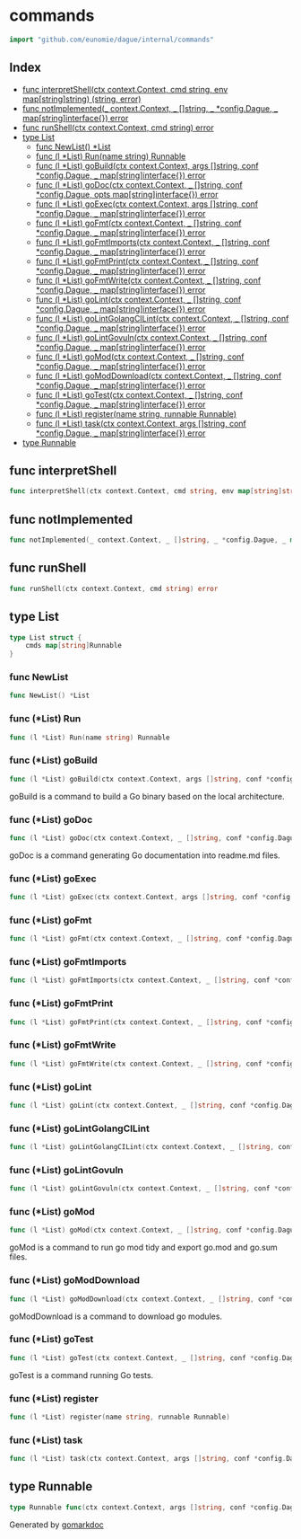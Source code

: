 <!-- gomarkdoc:embed:start -->

<!-- Code generated by gomarkdoc. DO NOT EDIT -->

# commands

```go
import "github.com/eunomie/dague/internal/commands"
```

## Index

- [func interpretShell(ctx context.Context, cmd string, env map[string]string) (string, error)](<#func-interpretshell>)
- [func notImplemented(_ context.Context, _ []string, _ *config.Dague, _ map[string]interface{}) error](<#func-notimplemented>)
- [func runShell(ctx context.Context, cmd string) error](<#func-runshell>)
- [type List](<#type-list>)
  - [func NewList() *List](<#func-newlist>)
  - [func (l *List) Run(name string) Runnable](<#func-list-run>)
  - [func (l *List) goBuild(ctx context.Context, args []string, conf *config.Dague, _ map[string]interface{}) error](<#func-list-gobuild>)
  - [func (l *List) goDoc(ctx context.Context, _ []string, conf *config.Dague, opts map[string]interface{}) error](<#func-list-godoc>)
  - [func (l *List) goExec(ctx context.Context, args []string, conf *config.Dague, _ map[string]interface{}) error](<#func-list-goexec>)
  - [func (l *List) goFmt(ctx context.Context, _ []string, conf *config.Dague, _ map[string]interface{}) error](<#func-list-gofmt>)
  - [func (l *List) goFmtImports(ctx context.Context, _ []string, conf *config.Dague, _ map[string]interface{}) error](<#func-list-gofmtimports>)
  - [func (l *List) goFmtPrint(ctx context.Context, _ []string, conf *config.Dague, _ map[string]interface{}) error](<#func-list-gofmtprint>)
  - [func (l *List) goFmtWrite(ctx context.Context, _ []string, conf *config.Dague, _ map[string]interface{}) error](<#func-list-gofmtwrite>)
  - [func (l *List) goLint(ctx context.Context, _ []string, conf *config.Dague, _ map[string]interface{}) error](<#func-list-golint>)
  - [func (l *List) goLintGolangCILint(ctx context.Context, _ []string, conf *config.Dague, _ map[string]interface{}) error](<#func-list-golintgolangcilint>)
  - [func (l *List) goLintGovuln(ctx context.Context, _ []string, conf *config.Dague, _ map[string]interface{}) error](<#func-list-golintgovuln>)
  - [func (l *List) goMod(ctx context.Context, _ []string, conf *config.Dague, _ map[string]interface{}) error](<#func-list-gomod>)
  - [func (l *List) goModDownload(ctx context.Context, _ []string, conf *config.Dague, _ map[string]interface{}) error](<#func-list-gomoddownload>)
  - [func (l *List) goTest(ctx context.Context, _ []string, conf *config.Dague, _ map[string]interface{}) error](<#func-list-gotest>)
  - [func (l *List) register(name string, runnable Runnable)](<#func-list-register>)
  - [func (l *List) task(ctx context.Context, args []string, conf *config.Dague, _ map[string]interface{}) error](<#func-list-task>)
- [type Runnable](<#type-runnable>)


## func interpretShell

```go
func interpretShell(ctx context.Context, cmd string, env map[string]string) (string, error)
```

## func notImplemented

```go
func notImplemented(_ context.Context, _ []string, _ *config.Dague, _ map[string]interface{}) error
```

## func runShell

```go
func runShell(ctx context.Context, cmd string) error
```

## type List

```go
type List struct {
    cmds map[string]Runnable
}
```

### func NewList

```go
func NewList() *List
```

### func \(\*List\) Run

```go
func (l *List) Run(name string) Runnable
```

### func \(\*List\) goBuild

```go
func (l *List) goBuild(ctx context.Context, args []string, conf *config.Dague, _ map[string]interface{}) error
```

goBuild is a command to build a Go binary based on the local architecture.

### func \(\*List\) goDoc

```go
func (l *List) goDoc(ctx context.Context, _ []string, conf *config.Dague, opts map[string]interface{}) error
```

goDoc is a command generating Go documentation into readme.md files.

### func \(\*List\) goExec

```go
func (l *List) goExec(ctx context.Context, args []string, conf *config.Dague, _ map[string]interface{}) error
```

### func \(\*List\) goFmt

```go
func (l *List) goFmt(ctx context.Context, _ []string, conf *config.Dague, _ map[string]interface{}) error
```

### func \(\*List\) goFmtImports

```go
func (l *List) goFmtImports(ctx context.Context, _ []string, conf *config.Dague, _ map[string]interface{}) error
```

### func \(\*List\) goFmtPrint

```go
func (l *List) goFmtPrint(ctx context.Context, _ []string, conf *config.Dague, _ map[string]interface{}) error
```

### func \(\*List\) goFmtWrite

```go
func (l *List) goFmtWrite(ctx context.Context, _ []string, conf *config.Dague, _ map[string]interface{}) error
```

### func \(\*List\) goLint

```go
func (l *List) goLint(ctx context.Context, _ []string, conf *config.Dague, _ map[string]interface{}) error
```

### func \(\*List\) goLintGolangCILint

```go
func (l *List) goLintGolangCILint(ctx context.Context, _ []string, conf *config.Dague, _ map[string]interface{}) error
```

### func \(\*List\) goLintGovuln

```go
func (l *List) goLintGovuln(ctx context.Context, _ []string, conf *config.Dague, _ map[string]interface{}) error
```

### func \(\*List\) goMod

```go
func (l *List) goMod(ctx context.Context, _ []string, conf *config.Dague, _ map[string]interface{}) error
```

goMod is a command to run go mod tidy and export go.mod and go.sum files.

### func \(\*List\) goModDownload

```go
func (l *List) goModDownload(ctx context.Context, _ []string, conf *config.Dague, _ map[string]interface{}) error
```

goModDownload is a command to download go modules.

### func \(\*List\) goTest

```go
func (l *List) goTest(ctx context.Context, _ []string, conf *config.Dague, _ map[string]interface{}) error
```

goTest is a command running Go tests.

### func \(\*List\) register

```go
func (l *List) register(name string, runnable Runnable)
```

### func \(\*List\) task

```go
func (l *List) task(ctx context.Context, args []string, conf *config.Dague, _ map[string]interface{}) error
```

## type Runnable

```go
type Runnable func(ctx context.Context, args []string, conf *config.Dague, opts map[string]interface{}) error
```



Generated by [gomarkdoc](<https://github.com/princjef/gomarkdoc>)


<!-- gomarkdoc:embed:end -->